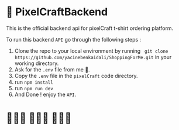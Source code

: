 # 🎃 PixelCraftBackend

This is the official backend api for pixelCraft t-shirt ordering platform.

To run this backend `API` go through the following steps :

1. Clone the repo to your local environment by running ` git clone https://github.com/yacinebenkaidali/ShoppingForMe.git` in your working directory.
2. Ask for the `.env` file from me 🦥.
3. Copy the `.env` file in the `pixelCraft` code directory.
4. run `npm install`
5. run `npm run dev`
6. And Done ! enjoy the `API`.

# 🧑🏻‍💻 👨🏻‍💻 👩🏻‍💻

